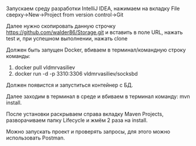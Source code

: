 Запускаем среду разработки IntelliJ IDEA, нажимаем на вкладку File сверху->New->Project from version control->Git

Далее нужно скопировать данную строчку https://github.com/walder86/Storage.git и вставить в поле URL, нажать test и, при успешном выполнении, нажать clone

Должен быть запущен Docker, вбиваем в терминал/командную строку команды:
1) docker pull vldmrvasiliev
2) docker run -d -p 3310:3306 vldmrvasiliev/socksbd

Должен появистся и запуститься контейнер с БД.

Далее заходим в терминал в среде и вбиваем в терминал команду: mvn install.

После установки раскрываем справа вкладку Maven Projects, разворачиваем папку Lifecycle и жмём 2 раза на install.

Можно запускать проект и проверять запросы, для этого можно использовать Postman.